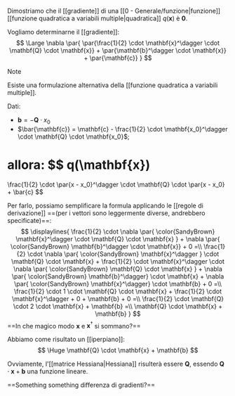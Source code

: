 Dimostriamo che il [[gradiente]] di una [[0 - Generale/funzione|funzione]] [[funzione quadratica a variabili multiple|quadratica]] $q (\mathbf{x})$ è $\mathbf{0}$.

Vogliamo determinarne il [[gradiente]]:
$$
\Large
\nabla \par{
\par{\frac{1}{2} \cdot \mathbf{x}^\dagger \cdot \mathbf{Q} \cdot \mathbf{x}}
+ 
\par{\mathbf{b}^\dagger \cdot \mathbf{x}}
+ 
\par{\mathbf{c}}
}
$$

> [!Note]
> Esiste una formulazione alternativa della [[funzione quadratica a variabili multiple]].
> 
> Dati:
> - $\mathbf{b} = - \mathbf{Q} \cdot x_0$
> - $\bar{\mathbf{c}} = \mathbf{c} - \frac{1}{2} \cdot \mathbf{x_0}^\dagger \cdot \mathbf{Q} \cdot \mathbf{x_0}$;
> 
> allora:
> $$
> q(\mathbf{x}) 
> = 
> \frac{1}{2} 
> \cdot 
> \par{x - x_0}^\dagger
> \cdot
> \mathbf{Q}
> \cdot
> \par{x - x_0}
> +
> \bar{c}
> $$

Per farlo, possiamo semplificare la formula applicando le [[regole di derivazione]] ==(per i vettori sono leggermente diverse, andrebbero specificate)==:
$$
\displaylines{
	\frac{1}{2} \cdot \nabla \par{ \color{SandyBrown} \mathbf{x}^\dagger \cdot \mathbf{Q} \cdot \mathbf{x} } + \nabla \par{ \color{SandyBrown} \mathbf{b}^\dagger \cdot \mathbf{x}} + 0
	=\\
	\frac{1}{2} \cdot \nabla \par{ \color{SandyBrown} \mathbf{x}^\dagger } \cdot \mathbf{Q} \cdot \mathbf{x} + \frac{1}{2} \cdot \mathbf{x}^\dagger \cdot \nabla \par{ \color{SandyBrown} \mathbf{Q} \cdot \mathbf{x} } + \nabla \par{ \color{SandyBrown} \mathbf{b}^\dagger} \cdot \mathbf{x} + \nabla \par{ \color{SandyBrown} \mathbf{x}^\dagger} \cdot \mathbf{b} + 0 
	=\\
	\frac{1}{2} \cdot 1 \cdot \mathbf{Q} \cdot \mathbf{x} + \frac{1}{2} \cdot \mathbf{x}^\dagger + 0 + \mathbf{b} + 0
	=\\
	\frac{1}{2} \cdot \mathbf{Q} \cdot 2 \cdot \mathbf{x} + \mathbf{b}
	=\\
	\mathbf{Q} \cdot \mathbf{x} + \mathbf{b}
}
$$
==In che magico modo $\mathbf{x}$ e $\mathbf{x}^\dagger$ si sommano?==

Abbiamo come risultato un [[iperpiano]]:
$$
\Huge
\mathbf{Q} \cdot \mathbf{x} + \mathbf{b}
$$

Ovviamente, l'[[matrice Hessiana|Hessiana]] risulterà essere $\mathbf{Q}$, essendo $\mathbf{Q} \cdot \mathbf{x} + \mathbf{b}$ una funzione lineare.

==Something something differenza di gradienti?==
